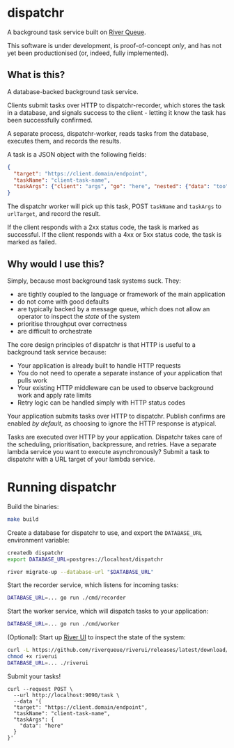 # dispatchr

A background task service built on [River Queue](https://riverqueue.com/).

This software is under development, is proof-of-concept *only*, and has not yet been productionised (or, indeed, fully implemented).

## What is this?

A database-backed background task service.

Clients submit tasks over HTTP to dispatchr-recorder, which stores the task in a database, and signals success to the client - letting it know the task has been successfully confirmed.

A separate process, dispatchr-worker, reads tasks from the database, executes them, and records the results.

A task is a JSON object with the following fields:

```json
{
  "target": "https://client.domain/endpoint",
  "taskName": "client-task-name",
  "taskArgs": {"client": "args", "go": "here", "nested": {"data": "too"}},
}
```

The dispatchr worker will pick up this task, POST `taskName` and `taskArgs` to `urlTarget`, and record the result.

If the client responds with a 2xx status code, the task is marked as successful. If the client responds with a 4xx or 5xx status code, the task is marked as failed.

## Why would I use this?

Simply, because most background task systems suck. They:

- are tightly coupled to the language or framework of the main application
- do not come with good defaults
- are typically backed by a message queue, which does not allow an operator to inspect the *state* of the system
- prioritise throughput over correctness
- are difficult to orchestrate

The core design principles of dispatchr is that HTTP is useful to a background task service because:

- Your application is already built to handle HTTP requests
- You do not need to operate a separate instance of your application that pulls work
- Your existing HTTP middleware can be used to observe background work and apply rate limits
- Retry logic can be handled simply with HTTP status codes

Your application submits tasks over HTTP to dispatchr. Publish confirms are enabled *by default*, as choosing to ignore the HTTP response is atypical.

Tasks are executed over HTTP by your application. Dispatchr takes care of the scheduling, prioritisation, backpressure, and retries.
Have a separate lambda service you want to execute asynchronously? Submit a task to dispatchr with a URL target of your lambda service.

# Running dispatchr

Build the binaries:

```sh
make build
```

Create a database for dispatchr to use, and export the `DATABASE_URL` environment variable:

```sh
createdb dispatchr
export DATABASE_URL=postgres://localhost/dispatchr

river migrate-up --database-url "$DATABASE_URL"
```

Start the recorder service, which listens for incoming tasks:

```sh
DATABASE_URL=... go run ./cmd/recorder
```

Start the worker service, which will dispatch tasks to your application:

```sh
DATABASE_URL=... go run ./cmd/worker
```

(Optional): Start up [River UI](https://github.com/riverqueue/riverui) to inspect the state of the system:

```sh
curl -L https://github.com/riverqueue/riverui/releases/latest/download/riverui_darwin_arm64.gz | gzip -d > riverui
chmod +x riverui
DATABASE_URL=... ./riverui
```

Submit your tasks!

```
curl --request POST \
  --url http://localhost:9090/task \
  --data '{
  "target": "https://client.domain/endpoint",
  "taskName": "client-task-name",
  "taskArgs": {
    "data": "here"
  }
}'
```
